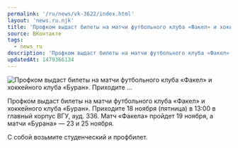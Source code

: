 ```yaml
---
permalink: '/ru/news/vk-3622/index.html'
layout: 'news.ru.njk'
title: 'Профком выдаст билеты на матчи футбольного клуба «Факел» и хоккейного клуба «Буран». Приходите …'
source: ВКонтакте
tags:
  - news_ru
description: 'Профком выдаст билеты на матчи футбольного клуба «Факел» и хоккейного клуба «Буран». Приходите …'
updatedAt: 1479366134
---
```

![Профком выдаст билеты на матчи футбольного клуба «Факел» и хоккейного клуба «Буран». Приходите …](https://sun9-73.userapi.com/impf/c626320/v626320195/54b8f/oEMF8v3qAVQ.jpg?size=1280x720&quality=96&sign=8492e5f6d7fe814d57b471e9d4305f0f&c_uniq_tag=ZeNPZVDc9AXFXjAESdR27KFWA_EcSYsbDVONGr296wM&type=album)

Профком выдаст билеты на матчи футбольного клуба «Факел» и хоккейного клуба «Буран». Приходите 18 ноября (пятница) в 13:00 в главный корпус ВГУ, ауд. 336. Матч «Факела» пройдет 19 ноября, а матчи «Бурана» — 23 и 25 ноября.

С собой возьмите студенческий и профбилет.
